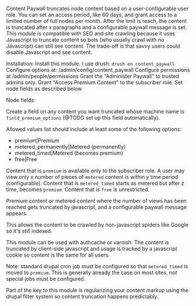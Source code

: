 Content Paywall truncates node content based on a user-configurable user role. You can set an access period, like 60 days, and grant access to a limited number of full nodes per month. After the limit is reach, the content is truncated after x paragraphs and a configurable paywall message is set. This module is compatible with SEO and site crawling because it uses Javascript to truncate content so bots (who usually crawl with no Javascript) can still see content. The trade-off is that savvy users could disable Javascript and see content.

Installation:
Install this module. I use drush: `drush en content_paywall`
Configure options at: /admin/config/content_paywall
Configure permissions at /admin/people/permissions
Grant the "Administer Paywall" to trusted admins only.
Grant "Access Premium Content" to the subscriber role.
Set node fields as described below

Node fields:

Create a field on any content you want truncated whose machine name is `field_premium_options` (@TODO set up this field automatically).

Allowed values list should include at least some of the following options:

* premium|Premium
* metered_permanently|Metered (permanently)
* metered_timed|Metered (becomes premium)
* free|Free

Content that is `premium` is available only to the subscriber role. 
A user may view only x number of pieces of `metered` content is within y time period (configurable).
Content that is `metered_timed` starts as metered but after z time, becomes `premium`.
Content that is `free` is unrestricted.
 
Premium content or metered content where the number of views has been reached gets truncated by javascript, and a configurable paywall message appears.

This allows the content to be crawled by non-javascript spiders like Google so it's still indexed.

This module can be used with authcache or varnish. The content is truncated by client-side javascript and usage is tracked by a javascript cookie so content is the same for all users.

Note: standard drupal cron job must be configured so that `metered_timed` is moved to `premium`. This is generally already the case on most sites, not special jobs must be configured.

Part of the key to this module is regularizing your content markup using the drupal filter system so content truncation happens predictably.
